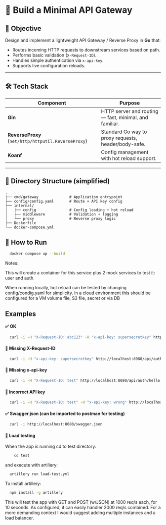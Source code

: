 # 🧱 Build a Minimal API Gateway

## 🎯 Objective

Design and implement a lightweight API Gateway / Reverse Proxy in **Go** that:

- Routes incoming HTTP requests to downstream services based on path.
- Performs basic validation (`X-Request-ID`).
- Handles simple authentication via `x-api-key`.
- Supports live configuration reloads.


---

## 🛠️ Tech Stack

| Component | Purpose |
|----------|---------|
| **Gin** | HTTP server and routing — fast, minimal, and familiar. |
| **ReverseProxy** (`net/http/httputil.ReverseProxy`) | Standard Go way to proxy requests, header/body-safe. |
| **Koanf** | Config management with hot reload support. |

---

## 📂 Directory Structure (simplified)

```
.
├── cmd/gateway              # Application entrypoint
├── config/config.yaml       # Route + API key config
├── internal/
│   ├── config               # Config loading + hot reload
│   ├── middleware           # Validation + logging
│   └── proxy                # Reverse proxy logic
├── Dockerfile
└── docker-compose.yml
```

## 🚀 How to Run

```bash
  docker compose up --build
```
Notes: 

This will create a container for this service plus 2 mock services to test it: user and auth.

When running locally, hot reload can be tested by changing config/condig.yaml for simplicity. In a cloud environment this should be configured for a VM volume file, S3 file, secret or via DB

##  Examples

#### ✅  OK
```bash
  curl -i -H "X-Request-ID: abc123" -H "x-api-key: supersecretkey" http://localhost:8080/api/auth/hello
```

#### 🚫 Missing X-Request-ID
```bash
  curl -i -H "x-api-key: supersecretkey" http://localhost:8080/api/auth/hello
```

#### 🚫 Missing x-api-key
```bash
  curl -i -H "X-Request-ID: test" http://localhost:8080/api/auth/hello
```

#### 🚫 Incorrect API key
```bash
  curl -i -H "X-Request-ID: test" -H "x-api-key: wrong" http://localhost:8080/api/auth/hello
```

#### ✅ Swagger json (can be imported to postman for testing)
```bash
  curl -i http://localhost:8080/swagger.json
```

#### 🚀 Load testing

When the app is running cd to test directory:

```bash
    cd test
```

and execute with artillery:

```bash
  artillery run load-test.yml
```

To install artillery:
```bash
  npm install -g artillery
```

This will test the app with GET and POST (w/JSON) at 1000 req/s each, for 10 seconds. As configured, it can easily handler 2000 req/s combined. For a more demanding context I would suggest adding multiple instances and a load balancer.
